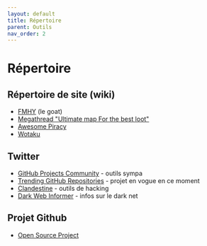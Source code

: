 ```yaml
---
layout: default
title: Répertoire
parent: Outils
nav_order: 2
---
```


# Répertoire
## Répertoire de site (wiki)
- [FMHY](https://fmhy.net/) (le goat)
- [Megathread "Ultimate map For the best loot"](https://rentry.org/megathread)
- [Awesome Piracy](https://shakil-shahadat.github.io/awesome-piracy/)
- [Wotaku](https://wotaku.wiki/qs)

## Twitter
- [GitHub Projects Community](https://x.com/GithubProjects) - outils sympa 
- [Trending GitHub Repositories](https://x.com/trending_repos) - projet en vogue en ce moment
- [Clandestine](https://x.com/akaclandestine) - outils de hacking
- [Dark Web Informer](https://x.com/DarkWebInformer) - infos sur le dark net

## Projet Github
- [Open Source Project](https://www.opensourceprojects.dev/)